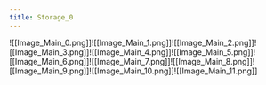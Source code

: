 ```yaml
---
title: Storage_0
---
```



![[Image_Main_0.png]]![[Image_Main_1.png]]![[Image_Main_2.png]]![[Image_Main_3.png]]![[Image_Main_4.png]]![[Image_Main_5.png]]![[Image_Main_6.png]]![[Image_Main_7.png]]![[Image_Main_8.png]]![[Image_Main_9.png]]![[Image_Main_10.png]]![[Image_Main_11.png]]